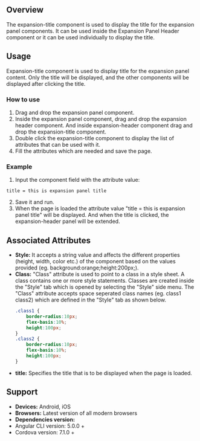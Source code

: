 ## Overview 
The expansion-title component is used to display the title for the expansion panel components. It can be used inside the Expansion Panel Header component or it can be used individually to display the title.
## Usage
Expansion-title component is used to display title for the expansion panel content. Only the title will be displayed, and the other components will be displayed after clicking the title.
### How to use  
1. Drag and drop the expansion panel component. 
2. Inside the expansion panel component, drag and drop the expansion header component. And inside expansion-header component drag and drop the expansion-title component.
3. Double click the expansion-title component to display the list of attributes that can be used with it.
4. Fill the attributes which are needed and save the page.
### Example 
1. Input the component field with the attribute value:
``` 
title = this is expansion panel title
```
2. Save it and run.
3. When the page is loaded the attribute value "title = this is expansion panel title" will be displayed. And when the title is clicked, the expansion-header panel will be extended.
## Associated Attributes 
- **Style:** It accepts a string value and affects the different properties (height, width, color etc.) of the component based on the values provided (eg. background:orange;height:200px;).
- **Class:** "Class" attribute is used to point to a class in a style sheet. A class contains one or more style statements. Classes are created inside the "Style" tab which is opened by selecting the "Style" side menu. The "Class" attribute accepts space seperated class names (eg. class1 class2) which are defined in the "Style" tab as shown below.
    ```css
    .class1 {
        border-radius:10px;
        flex-basis:10%;
        height:100px;
    }
    .class2 {
        border-radius:10px;
        flex-basis:10%;
        height:100px;
    }
    
    ```
- **title:** Specifies the title that is to be displayed when the page is loaded. 
## Support
- **Devices:** Android, iOS
- **Browsers:**  Latest version of all modern browsers
- **Dependencies version:** 
- Angular CLI version: 5.0.0 + 
- Cordova version: 7.1.0 + 
